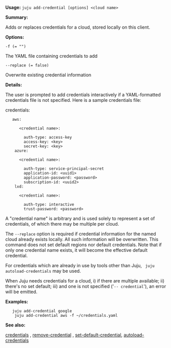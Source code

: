 **Usage:** `juju add-credential [options] <cloud name>`

**Summary:**

Adds or replaces credentials for a cloud, stored locally on this client.

**Options:**

`-f (= "")`

The YAML file containing credentials to add

`--replace (= false)`

Overwrite existing credential information

**Details:**

The user is prompted to add credentials interactively if a YAML-formatted credentials file is not specified. Here is a sample credentials file:

credentials:

       aws:

          <credential name>:

            auth-type: access-key
            access-key: <key>
            secret-key: <key>
        azure:

          <credential name>:

            auth-type: service-principal-secret
            application-id: <uuid1>
            application-password: <password>
            subscription-id: <uuid2>
        lxd:

          <credential name>:

            auth-type: interactive
            trust-password: <password>
A "credential name" is arbitrary and is used solely to represent a set of credentials, of which there may be multiple per cloud.

The `--replace` option is required if credential information for the named cloud already exists locally. All such information will be overwritten. This command does not set default regions nor default credentials. Note that if only one credential name exists, it will become the effective default credential.

For credentials which are already in use by tools other than Juju, ` juju autoload-credentials` may be used.

When Juju needs credentials for a cloud, i) if there are multiple available; ii) there's no set default; iii) and one is not specified ('`-- credential`'), an error will be emitted.

**Examples:**

       juju add-credential google
        juju add-credential aws -f ~/credentials.yaml
**See also:**

[credentials](https://discourse.jujucharms.com/t/command-credentials/1704) , [remove-credential](https://discourse.jujucharms.com/t/command-remove-credential/1785) , [set-default-credential](https://discourse.jujucharms.com/t/command-set-default-credential/1809), [autoload-credentials](https://discourse.jujucharms.com/t/command-autoload-credentials/1686)

